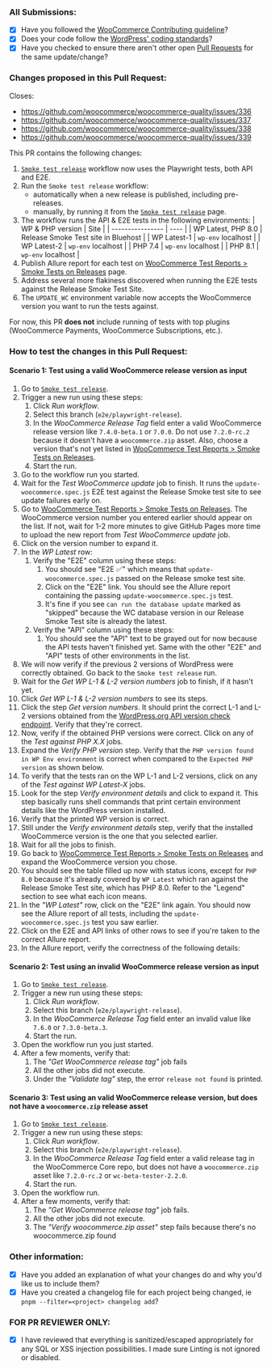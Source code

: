 ### All Submissions:

- [x] Have you followed the [WooCommerce Contributing guideline](https://github.com/woocommerce/woocommerce/blob/trunk/.github/CONTRIBUTING.md)?
- [x] Does your code follow the [WordPress' coding standards](https://make.wordpress.org/core/handbook/best-practices/coding-standards/)?
- [x] Have you checked to ensure there aren't other open [Pull Requests](https://github.com/woocommerce/woocommerce/pulls) for the same update/change?

### Changes proposed in this Pull Request:

Closes:

- https://github.com/woocommerce/woocommerce-quality/issues/336
- https://github.com/woocommerce/woocommerce-quality/issues/337
- https://github.com/woocommerce/woocommerce-quality/issues/338
- https://github.com/woocommerce/woocommerce-quality/issues/339

This PR contains the following changes:

1. [`Smoke test release`](https://github.com/woocommerce/woocommerce/actions/workflows/smoke-test-release.yml) workflow now uses the Playwright tests, both API and E2E.
1. Run the `Smoke test release` workflow:
   - automatically when a new release is published, including pre-releases.
   - manually, by running it from the [`Smoke test release`](https://github.com/woocommerce/woocommerce/actions/workflows/smoke-test-release.yml) page.
1. The workflow runs the API & E2E tests in the following environments:
   | WP & PHP version | Site |
   | ---------------- | ---- |
   | WP Latest, PHP 8.0 | Release Smoke Test site in Bluehost |
   | WP Latest-1 | `wp-env` localhost |
   | WP Latest-2 | `wp-env` localhost |
   | PHP 7.4 | `wp-env` localhost |
   | PHP 8.1 | `wp-env` localhost |
1. Publish Allure report for each test on [WooCommerce Test Reports > Smoke Tests on Releases](https://woocommerce.github.io/woocommerce-test-reports/release/) page.
1. Address several more flakiness discovered when running the E2E tests against the Release Smoke Test Site.
1. The `UPDATE_WC` environment variable now accepts the WooCommerce version you want to run the tests against.

For now, this PR **does not** include running of tests with top plugins (WooCommerce Payments, WooCommerce Subscriptions, etc.).

### How to test the changes in this Pull Request:

#### Scenario 1: Test using a valid WooCommerce release version as input

1. Go to [`Smoke test release`](https://github.com/woocommerce/woocommerce/actions/workflows/smoke-test-release.yml).
1. Trigger a new run using these steps:
   1. Click _Run workflow_.
   1. Select this branch (`e2e/playwright-release`).
   1. In the _WooCommerce Release Tag_ field enter a valid WooCommerce release version like `7.4.0-beta.1` or `7.0.0`. Do not use `7.2.0-rc.2` because it doesn't have a `woocommerce.zip` asset. Also, choose a version that's not yet listed in [WooCommerce Test Reports > Smoke Tests on Releases](https://woocommerce.github.io/woocommerce-test-reports/release/).
   1. Start the run.
1. Go to the workflow run you started.
1. Wait for the _Test WooCommerce update_ job to finish. It runs the `update-woocommerce.spec.js` E2E test against the Release Smoke test site to see update failures early on.
   <!-- Insert image here -->
1. Go to [WooCommerce Test Reports > Smoke Tests on Releases](https://woocommerce.github.io/woocommerce-test-reports/release/). The WooCommerce version number you entered earlier should appear on the list. If not, wait for 1-2 more minutes to give GitHub Pages more time to upload the new report from _Test WooCommerce update_ job.
1. Click on the version number to expand it.
1. In the _WP Latest_ row:
   1. Verify the "E2E" column using these steps:
      1. You should see "E2E :white_check_mark:" which means that `update-woocommerce.spec.js` passed on the Release smoke test site.
      1. Click on the "E2E" link. You should see the Allure report containing the passing `update-woocommerce.spec.js` test.
      1. It's fine if you see `can run the database update` marked as "skipped" because the WC database version in our Release Smoke Test site is already the latest.
   1. Verify the "API" column using these steps:
      1. You should see the "API" text to be grayed out for now because the API tests haven't finished yet. Same with the other "E2E" and "API" tests of other environments in the list.
         <!-- Insert image here -->
1. We will now verify if the previous 2 versions of WordPress were correctly obtained. Go back to the `Smoke test release` run.
1. Wait for the _Get WP L-1 & L-2 version numbers_ job to finish, if it hasn't yet.
1. Click _Get WP L-1 & L-2 version numbers_ to see its steps.
1. Click the step _Get version numbers_. It should print the correct L-1 and L-2 versions obtained from the [WordPress.org API version check endpoint](https://api.wordpress.org/core/version-check/1.7/). Verify that they're correct.
   <!-- Insert image here -->
1. Now, verify if the obtained PHP versions were correct. Click on any of the _Test against PHP X.X_ jobs.
1. Expand the _Verify PHP version_ step. Verify that the `PHP version found in WP Env environment` is correct when compared to the `Expected PHP version` as shown below.
   <!-- Insert image here -->
1. To verify that the tests ran on the WP L-1 and L-2 versions, click on any of the _Test against WP Latest-X_ jobs.
1. Look for the step _Verify environment details_ and click to expand it. This step basically runs shell commands that print certain environment details like the WordPress version installed.
1. Verify that the printed WP version is correct.
   <!-- Insert image here -->
1. Still under the _Verify environment details_ step, verify that the installed WooCommerce version is the one that you selected earlier.
   <!-- Insert image here -->
1. Wait for all the jobs to finish.
1. Go back to [WooCommerce Test Reports > Smoke Tests on Releases](https://woocommerce.github.io/woocommerce-test-reports/release/) and expand the WooCommerce version you chose.
1. You should see the table filled up now with status icons, except for `PHP 8.0` because it's already covered by `WP Latest` which ran against the Release Smoke Test site, which has PHP 8.0. Refer to the "Legend" section to see what each icon means.
   <!-- Insert image here -->
1. In the _"WP Latest"_ row, click on the "E2E" link again. You should now see the Allure report of all tests, including the `update-woocommerce.spec.js` test you saw earlier.
1. Click on the E2E and API links of other rows to see if you're taken to the correct Allure report.
1. In the Allure report, verify the correctness of the following details:
   <!-- Insert image here -->

#### Scenario 2: Test using an invalid WooCommerce release version as input

1. Go to [`Smoke test release`](https://github.com/woocommerce/woocommerce/actions/workflows/smoke-test-release.yml).
1. Trigger a new run using these steps:
   1. Click _Run workflow_.
   1. Select this branch (`e2e/playwright-release`).
   1. In the _WooCommerce Release Tag_ field enter an invalid value like `7.6.0` or `7.3.0-beta.3`.
   1. Start the run.
1. Open the workflow run you just started.
1. After a few moments, verify that:
   1. The _"Get WooCommerce release tag"_ job fails
   1. All the other jobs did not execute.
   1. Under the _"Validate tag"_ step, the error `release not found` is printed.
      <!-- Insert image here -->

#### Scenario 3: Test using an valid WooCommerce release version, but does not have a `woocommerce.zip` release asset

1. Go to [`Smoke test release`](https://github.com/woocommerce/woocommerce/actions/workflows/smoke-test-release.yml).
1. Trigger a new run using these steps:
   1. Click _Run workflow_.
   1. Select this branch (`e2e/playwright-release`).
   1. In the _WooCommerce Release Tag_ field enter a valid release tag in the WooCommerce Core repo, but does not have a `woocommerce.zip` asset like `7.2.0-rc.2` or `wc-beta-tester-2.2.0`.
   1. Start the run.
1. Open the workflow run.
1. After a few moments, verify that:
   1. The _"Get WooCommerce release tag"_ job fails.
   1. All the other jobs did not execute.
   1. The _"Verify woocommerce.zip asset"_ step fails because there's no woocommerce.zip found
      <!-- Insert image here -->

### Other information:

- [x] Have you added an explanation of what your changes do and why you'd like us to include them?
- [x] Have you created a changelog file for each project being changed, ie `pnpm --filter=<project> changelog add`?

### FOR PR REVIEWER ONLY:

- [x] I have reviewed that everything is sanitized/escaped appropriately for any SQL or XSS injection possibilities. I made sure Linting is not ignored or disabled.
